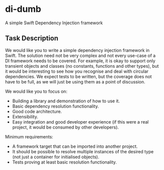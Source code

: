 # di-dumb
A simple Swift Dependency Injection framework

## Task Description

We would like you to write a simple dependency injection framework in Swift. The solution need not be 
very complex and not every use-case of a DI framework needs to be covered. For example, it is okay to 
support only transient objects and classes (no constants, functions and other types), but it would be
interesting to see how you recognise and deal with circular dependencies. We expect tests to be written, 
but the coverage does not have to be full, as we will just be using them as a point of discussion.

We would like you to focus on:

* Building a library and demonstration of how to use it.
* Basic dependency resolution functionality.
* Good code architecture.
* Extensibility.
* Easy integration and good developer experience (if this were a real project, it would be consumed by 
other developers).

Minimum requirements:
* A framework target that can be imported into another project.
* It should be possible to resolve multiple instances of the desired type (not just a container for initialised objects).
* Tests proving at least basic resolution functionality.
